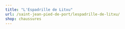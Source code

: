 ```yaml
---
title: "L'Espadrille de Litxu"
url: /saint-jean-pied-de-port/lespadrille-de-litxu/
shop: chaussures
---
```

